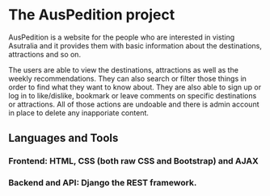 # The AusPedition project

AusPedition is a website for the people who are interested in visting Asutralia and it provides them with basic information about the destinations, attractions and so on. 

The users are able to view the destinations, attractions as well as the weekly recommendations. They can also search or filter those things in order to find what they want to know about. They are also able to sign up or log in to like/dislike, bookmark or leave comments on specific destinations or attractions. All of those actions are undoable and there is admin account in place to delete any inapporiate content.
 
## Languages and Tools
### Frontend: HTML, CSS (both raw CSS and Bootstrap) and AJAX
### Backend and API: Django the REST framework.

